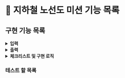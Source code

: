# :pushpin: 지하철 노선도 미션 기능 목록

## 구현 기능 목록
<details>
<summary><b>입력</b></summary>
<div markdown="1">

- [x] 기능을 입력받는다.
```
## 원하는 기능을 선택하세요.
1
```
> - **예외처리**
> - [x] Q나 1,2,3,4가 아닐경우 예외처리


- [ ] 역 관리 기능을 입력받는다
1) - [ ] 등록할 역 이름을 입력 받는다 -> StationList의 끝에 입력된다.
>- **예외처리**
>- [ ] 중복된 지하철 역 이름이 등록될 수 없다.
>- [ ] 지하철 역 이름은 2글자 이상이어야 한다. 

2) - [ ] 역 삭제 이름을 입력 받는다

- [ ] 노선관리
1) - [ ] 노선등록 시 등록할 노선 이름, 상행 종점역 이름, 하행 종점역 이름을 입력 받는다.
```
## 등록할 노선 이름을 입력하세요.
1호선

## 등록할 노선의 상행 종점역 이름을 입력하세요.
강남역

## 등록할 노선의 하행 종점역 이름을 입력하세요.
잠실역
```
2) - [ ] 노선 조회 시  노선 목록을 출력한다.
```
## 노선 목록
[INFO] 2호선
[INFO] 3호선
[INFO] 신분당선
[INFO] 1호선
```
3) - [ ] 삭제할 노선을 입력받는다.

- [ ] 구관관리 등록을 입력받는다.
```
## 노선을 입력하세요.
2호선

## 역이름을 입력하세요.
잠실역

## 순서를 입력하세요.
2

```

</div>
</details>

<details>
<summary><b>출력</b></summary>
<div markdown="1">

- [ ] 메인 화면 출력
```
## 메인 화면
1. 역 관리
2. 노선 관리
3. 구간 관리
4. 지하철 노선도 출력
Q. 종료  
```
- [ ] 역 관리 화면 출력
```
## 역 관리 화면
1. 역 등록
2. 역 삭제
3. 역 조회
B. 돌아가기
```
1) - [ ] 역 조회를 선택 했을 경우 역 목록을 출력한다.
- 
- [ ] 노선 관리화면 출력
1) - [ ] 노선 조회 시  노선 목록을 출력한다.
```
## 노선 목록
[INFO] 2호선
[INFO] 3호선
[INFO] 신분당선
[INFO] 1호선
```

</div>
</details>

<details> 
<summary><b>체크리스트 및 구현 로직</b></summary>
<div markdown="1">

- [ ] Station, Line 클래스의 기본 생성자 추가 불가
- [ ] 필드(인스턴스 변수)인 name의 접근 제어자 private을 변경할 수 없다.
- [ ] setter를 추가하지 않고 구현한다.

- [ ] StationRepository, LineRepository를 통해 Station과 Line의 상태를 저장할 수 있다.
- [ ] StationRepository, LineRepository 이 외 추가로 Repository를 만들 수 있다.
- [ ] 추가로 생성되는 객체에 대해서 XXXRepository 네이밍으로 저장 클래스를 추가할 수 있다.
- [ ] 객체들의 상태를 관리하기 위해서 XXXRepository 클래스를 활용해 저장 로직을 구현해야 한다.

- [x] default 지하철 역 등록
- [x] default 지하철 노선 등록
- [x] 역과 노선을 이어주는 기능 구현 -> station을 line에 의존시킴.

- [ ] 지하철 역 관련 기능
> - [ ] 지하철 역을 등록하고 삭제할 수 있다. (단, 노선에 등록된 역은 삭제할 수 없다)
> - [ ] 중복된 지하철 역 이름이 등록될 수 없다.
> - [ ] 지하철 역 이름은 2글자 이상이어야 한다.
> - [ ] 지하철 역의 목록을 조회할 수 있다.

- [ ] 지하철 노선 관련 기능
> - [ ] 지하철 노선을 등록하고 삭제할 수 있다.
> - [ ] 중복된 지하철 노선 이름이 등록될 수 없다.
> - [ ] 지하철 노선 이름은 2글자 이상이어야 한다.
> - [ ] 노선 등록 시 상행 종점역과 하행 종점역을 입력받는다.
> - [ ]지하철 노선의 목록을 조회할 수 있다.

> - **예외처리**
> - [ ] 상행 종점역과 하행종점역이 station에 없을 경우 error메세지 출력

</div>
</details>

### 테스트 할 목록
